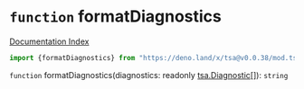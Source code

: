 # `function` formatDiagnostics

[Documentation Index](../README.md)

```ts
import {formatDiagnostics} from "https://deno.land/x/tsa@v0.0.38/mod.ts"
```

`function` formatDiagnostics(diagnostics: readonly [tsa.Diagnostic](../interface.Diagnostic/README.md)\[]): `string`

